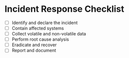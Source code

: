 # Incident Response Checklist

- [ ] Identify and declare the incident
- [ ] Contain affected systems
- [ ] Collect volatile and non-volatile data
- [ ] Perform root cause analysis
- [ ] Eradicate and recover
- [ ] Report and document
